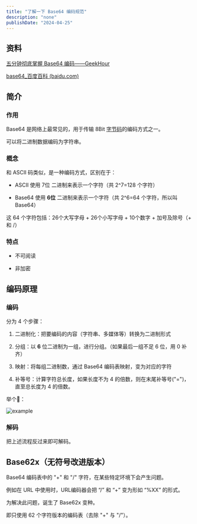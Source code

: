```yaml
---
title: "了解一下 Base64 编码规范"
description: "none"
publishDate: "2024-04-25"
---
```


## 资料

[五分钟彻底掌握 Base64 编码——GeekHour](https://b23.tv/GOkWaSK)

[base64\_百度百科 (baidu.com)](https://baike.baidu.com/item/base64/8545775?fr=ge_ala)

## 简介

### 作用

Base64 是网络上最常见的，用于传输 8Bit [字节码](https://baike.baidu.com/item/%E5%AD%97%E8%8A%82%E7%A0%81/9953683?fromModule=lemma_inlink)的编码方式之一。

可以将二进制数据编码为字符串。

### 概念

和 ASCII 码类似，是一种编码方式，区别在于：

- ASCII 使用 7位 二进制来表示一个字符（共 2^7=128 个字符）

- Base64 使用 **6位** 二进制来表示一个字符（共 2^6=64 个字符，所以叫 Base64）

这 64 个字符包括：26个大写字母 + 26个小写字母 + 10个数字 + 加号及除号（+ 和 /）

### 特点

- 不可阅读

- 非加密

## 编码原理

### 编码

分为 4 个步骤：

1. 二进制化：把要编码的内容（字符串、多媒体等）转换为二进制形式

2. 分组：以 **6** 位二进制为一组，进行分组。（如果最后一组不足 6 位，用 0 补齐）

3. 映射：将每组二进制数，通过 Base64 编码表映射，变为对应的字符

4. 补等号：计算字符总长度，如果长度不为 4 的倍数，则在末尾补等号("=")，直至总长度为 4 的倍数。

举个🌰：

![example](https://s2.loli.net/2024/04/25/MCOFXnr42AdWqBY.jpg)

### 解码

把上述流程反过来即可解码。

## Base62x（无符号改进版本）

Base64 编码表中的 "+" 和 "/" 字符，在某些特定环境下会产生问题。

例如在 URL 中使用时，URL编码器会把 “/” 和 “+” 变为形如 “%XX” 的形式。

为解决此问题，诞生了 Base62x 变种。

即只使用 62 个字符版本的编码表（去除 "+" 与 "/"）。

